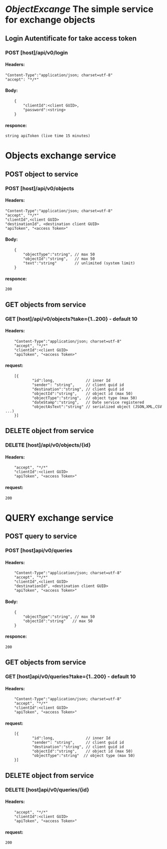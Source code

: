 # _ObjectExcange_ The simple service for exchange objects 

## Login Autentificate for take access token

### POST [host]/api/v0/login
#### Headers:
    "Content-Type":"application/json; charset=utf-8"
    "accept": "*/*"
#### Body:
```
	{	
		"clientId":<client GUID>,
		"password":<string>
	}
```
#### responce:
    string apiToken (live time 15 minutes)

# Objects exchange service
## POST object to service
### POST  [host]/api/v0/objects
#### Headers:
    "Content-Type":"application/json; charset=utf-8"
    "accept", "*/*"
    "clientId",<client GUID> 
    "destinationId", <destination client GUID>
    "apiToken", "<access Token>"
#### Body:
```
    {
        "objectType":"string", // max 50
        "objectId":"string",   // max 50
        "text":"string"        // unlimited (system limit)
    }
```
#### responce:
    200

## GET objects from service
### GET [host]/api/v0/objects?take={1..200}  - default 10
#### Headers:
        "Content-Type":"application/json; charset=utf-8"
        "accept", "*/*"
        "clientId":<client GUID>
        "apiToken", "<access Token>"
#### request:
```
    [{
            "id":long,              // inner Id
            "sender": "string",     // client guid id 
            "destination":"string", // client guid id
            "objectId":"string",    // object id (max 50)
            "objectType":"string",  // object type (max 50)
            "dateStamp":"string",   // Date service registered 
            "objectAsText":"string" // serialized object (JSON,XML,CSV ...)
    }]
```
## DELETE object from service
### DELETE [host]/api/v0/objects/{id}
#### Headers:
        "accept", "*/*"
        "clientId":<client GUID>
        "apiToken", "<access Token>"
#### request:
    200


# QUERY exchange service
## POST query to service
### POST  [host]api/v0/queries
#### Headers:
		"Content-Type":"application/json; charset=utf-8"
        "accept", "*/*"
        "clientId",<client GUID> 
        "destinationId", <destination client GUID>
        "apiToken", "<access Token>"
#### Body:
```
    {
        "objectType":"string", // max 50
        "objectId":"string"   // max 50
    }
```
#### responce:
    200

## GET objects from service
### GET [host]api/v0/queries?take={1..200}  - default 10
#### Headers:
        "Content-Type":"application/json; charset=utf-8"
        "accept", "*/*"
        "clientId":<client GUID>
        "apiToken", "<access Token>"

#### request:
```
    [{
            "id":long,              // inner Id
            "sender": "string",     // client guid id 
            "destination":"string", // client guid id
            "objectId":"string",    // object id (max 50)
            "objectType":"string"  // object type (max 50)
    }]
```
## DELETE object from service
### DELETE [host]api/v0/queries/{id}
#### Headers:
        "accept", "*/*"
        "clientId":<client GUID>
        "apiToken", "<access Token>"
#### request:
    200